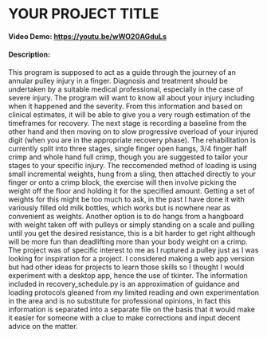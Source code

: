 # YOUR PROJECT TITLE
#### Video Demo:  https://youtu.be/wWO20AGduLs
#### Description:
This program is supposed to act as a guide through the journey of an annular pulley injury in a finger. Diagnosis and treatment should be undertaken by a suitable medical professional, especially in the case of severe injury. The program will want to know all about your injury including when it happened and the severity. From this information and based on clinical estimates, it will be able to give you a very rough estimation of the timeframes for recovery. The next stage is recording a baseline from the other hand and then moving on to slow progressive overload of your injured digit (when you are in the appropriate recovery phase). The rehabilitation is currently split into three stages, single finger open hangs, 3/4 finger half crimp and whole hand full crimp, though you are suggested to tailor your stages to your specific injury.
The reccomended method of loading is using small incremental weights, hung from a sling, then attached directly to your finger or onto a crimp block, the exercise will then involve picking the weight off the floor and holding it for the specified amount. Getting a set of weights for this might be too much to ask, in the past I have done it with variously filled old milk bottles, which works but is nowhere near as convenient as weights. Another option is to do hangs from a hangboard with weight taken off with pulleys or simply standing on a scale and pulling until you get the desired resistance, this is a bit harder to get right although will be more fun than deadlifting more than your body weight on a crimp.
The project was of specific interest to me as I ruptured a pulley just as I was looking for inspiration for a project. I considered making a web app version but had other ideas for projects to learn those skills so I thought I would experiment with a desktop app, hence the use of tkinter.
The information included in recovery_schedule.py is an approximation of guidance and loading protocols gleaned from my limited reading and own experimentation in the area and is no substitute for professional opinions, in fact this information is separated into a separate file on the basis that it would make it easier for someone with a clue to make corrections and input decent advice on the matter.